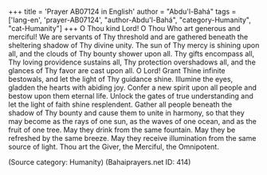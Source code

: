 +++
title = 'Prayer AB07124 in English'
author = "Abdu'l-Bahá"
tags = ['lang-en', 'prayer-AB07124', "author-Abdu'l-Bahá", "category-Humanity", "cat-Humanity"]
+++
O Thou kind Lord! O Thou Who art generous and merciful! We are servants of Thy threshold and are gathered beneath the sheltering shadow of Thy divine unity. The sun of Thy mercy is shining upon all, and the clouds of Thy bounty shower upon all. Thy gifts encompass all, Thy loving providence sustains all, Thy protection overshadows all, and the glances of Thy favor are cast upon all. O Lord! Grant Thine infinite bestowals, and let the light of Thy guidance shine. Illumine the eyes, gladden the hearts with abiding joy. Confer a new spirit upon all people and bestow upon them eternal life. Unlock the gates of true understanding and let the light of faith shine resplendent. Gather all people beneath the shadow of Thy bounty and cause them to unite in harmony, so that they may become as the rays of one sun, as the waves of one ocean, and as the fruit of one tree. May they drink from the same fountain. May they be refreshed by the same breeze. May they receive illumination from the same source of light. Thou art the Giver, the Merciful, the Omnipotent.

(Source category: Humanity)
(Bahaiprayers.net ID: 414)
